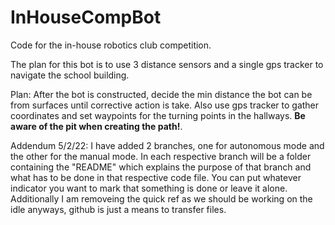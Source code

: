 # InHouseCompBot
Code for the in-house robotics club competition.

The plan for this bot is to use 3 distance sensors and a single gps tracker to navigate the school building.

Plan: After the bot is constructed, decide the min distance the bot can be from surfaces until corrective action is take. Also use gps tracker to gather coordinates and set waypoints for the turning points in the hallways. **Be aware of the pit when creating the path!**.

Addendum 5/2/22: I have added 2 branches, one for autonomous mode and the other for the manual mode. In each respective branch will be a folder containing the "README" which explains the purpose of that branch and what has to be done in that respective code file. You can put whatever indicator you want to mark that something is done or leave it alone. Additionally I am removeing the quick ref as we should be working on the idle anyways, github is just a means to transfer files.
